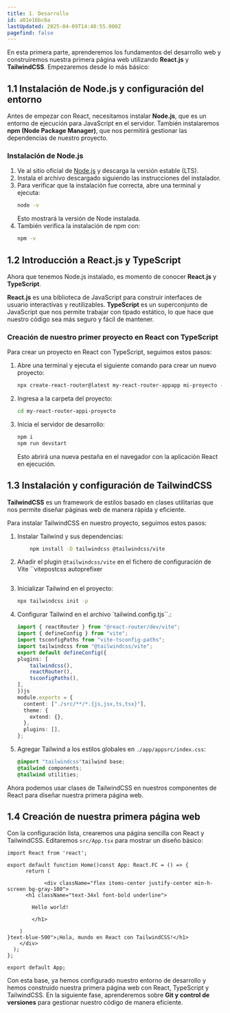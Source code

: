 ```yaml
---
title: 1. Desarrollo
id: a01e16bc6a
lastUpdated: 2025-04-09T14:48:55.000Z
pagefind: false
---
```


En esta primera parte, aprenderemos los fundamentos del desarrollo web y construiremos nuestra primera página web utilizando **React.js** y **TailwindCSS**. Empezaremos desde lo más básico:

## 1.1 Instalación de Node.js y configuración del entorno

Antes de empezar con React, necesitamos instalar **Node.js**, que es un entorno de ejecución para JavaScript en el servidor. También instalaremos **npm (Node Package Manager)**, que nos permitirá gestionar las dependencias de nuestro proyecto.

### Instalación de Node.js

1. Ve al sitio oficial de [Node.js](https://nodejs.org/) y descarga la versión estable (LTS).
2. Instala el archivo descargado siguiendo las instrucciones del instalador.
3. Para verificar que la instalación fue correcta, abre una terminal y ejecuta:
    ```sh
    node -v
    ```
	Esto mostrará la versión de Node instalada.
4. También verifica la instalación de npm con:
    ```sh
    npm -v
    ```

## 1.2 Introducción a React.js y TypeScript

Ahora que tenemos Node.js instalado, es momento de conocer **React.js** y **TypeScript**.

**React.js** es una biblioteca de JavaScript para construir interfaces de usuario interactivas y reutilizables. **TypeScript** es un superconjunto de JavaScript que nos permite trabajar con tipado estático, lo que hace que nuestro código sea más seguro y fácil de mantener.

### Creación de nuestro primer proyecto en React con TypeScript

Para crear un proyecto en React con TypeScript, seguimos estos pasos:

1. Abre una terminal y ejecuta el siguiente comando para crear un nuevo proyecto:
    
    ```sh
    npx create-react-router@latest my-react-router-appapp mi-proyecto --template typescript
    ```
    
2. Ingresa a la carpeta del proyecto:
    
    ```sh
    cd my-react-router-appi-proyecto
    ```
    
3. Inicia el servidor de desarrollo:
    
    ```sh
    npm i
    npm run devstart
    ```
    
    Esto abrirá una nueva pestaña en el navegador con la aplicación React en ejecución.

## 1.3 Instalación y configuración de TailwindCSS

**TailwindCSS** es un framework de estilos basado en clases utilitarias que nos permite diseñar páginas web de manera rápida y eficiente.

Para instalar TailwindCSS en nuestro proyecto, seguimos estos pasos:

1. Instalar Tailwind y sus dependencias:
    
    ```sh
	    npm install -D tailwindcss @tailwindcss/vite
    ```
    
2. Añadir el plugin ``@tailwindcss/vite`` en el fichero de configuración de Vite ``vitepostcss autoprefixer
    ```
    
2. Inicializar Tailwind en el proyecto:
    
    ```sh
    npx tailwindcss init -p
    ```
    
3. Configurar Tailwind en el archivo `tailwind.config.tjs``.:
    
    ```typescript ins={7}
    import { reactRouter } from "@react-router/dev/vite";
	import { defineConfig } from "vite";
	import tsconfigPaths from "vite-tsconfig-paths";
	import tailwindcss from "@tailwindcss/vite";
	export default defineConfig({
	plugins: [
		tailwindcss(),
		reactRouter(),
		tsconfigPaths(),
	],
	})js
    module.exports = {
      content: ["./src/**/*.{js,jsx,ts,tsx}"],
      theme: {
        extend: {},
      },
      plugins: [],
    };
    ```
    
34. Agregar Tailwind a los estilos globales en `./app/appsrc/index.css`:
    
    ```css
    @import "tailwindcss"tailwind base;
    @tailwind components;
    @tailwind utilities;
    ```
    

Ahora podemos usar clases de TailwindCSS en nuestros componentes de React para diseñar nuestra primera página web.

## 1.4 Creación de nuestra primera página web

Con la configuración lista, crearemos una página sencilla con React y TailwindCSS. Editaremos `src/App.tsx` para mostrar un diseño básico:

```tsx
import React from 'react';

export default function Home()const App: React.FC = () => {
	  return (
	
		    <div className="flex items-center justify-center min-h-screen bg-gray-100">
      <h1 className="text-34xl font-bold underline">
		
		Hello world!
		
		</h1>
	
	)
}text-blue-500">¡Hola, mundo en React con TailwindCSS!</h1>
    </div>
  );
};

export default App;
```

Con esta base, ya hemos configurado nuestro entorno de desarrollo y hemos construido nuestra primera página web con React, TypeScript y TailwindCSS. En la siguiente fase, aprenderemos sobre **Git y control de versiones** para gestionar nuestro código de manera eficiente.
<!--stackedit_data:
eyJoaXN0b3J5IjpbNzY4MzY4NTUzXX0=
-->
